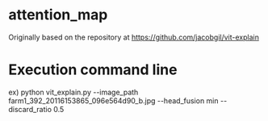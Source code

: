 # attention_map

Originally based on the repository at https://github.com/jacobgil/vit-explain

# Execution command line 
ex) python vit_explain.py --image_path farm1_392_20116153865_096e564d90_b.jpg --head_fusion min --discard_ratio 0.5

